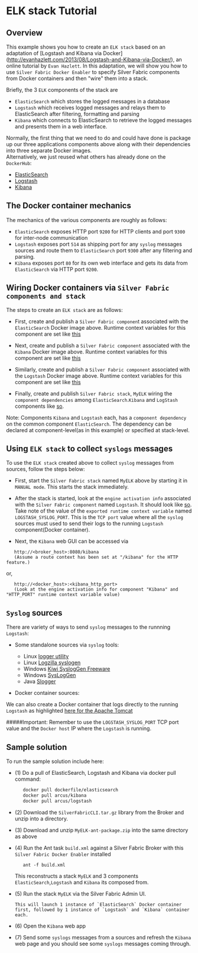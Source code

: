 ELK stack Tutorial
==================

Overview
----------

This example shows you how to create an `ELK stack` based on an adaptation of [Logstash and Kibana via Docker] (http://evanhazlett.com/2013/08/Logstash-and-Kibana-via-Docker/), an online tutorial by `Evan Hazlett`.
In this adaptation, we will show you how to use `Silver Fabric Docker Enabler` to specify Silver Fabric components from Docker containers and then "wire" them into a stack.

Briefly, the 3 `ELK` components of the stack are

- `ElasticSearch` which stores the logged messages in a database
- `Logstash` which receives logged messages and relays them to ElasticSearch after filtering, formatting and parsing
- `Kibana` which connects to ElasticSearch to retrieve the logged messages and presents them in a web interface.

Normally, the first thing that we need to do and could have done is package up our three applications components above along with their dependencies into three separate Docker images.  
Alternatively, we just reused what others has already done on the `DockerHub`:

- [ElasticSearch](https://registry.hub.docker.com/u/dockerfile/elasticsearch/)
- [Logstash](https://registry.hub.docker.com/u/arcus/logstash/)
- [Kibana](https://registry.hub.docker.com/u/arcus/kibana/)

The Docker container mechanics
------------------------------

The mechanics of the various components are roughly as follows:

- `ElasticSearch` exposes HTTP port `9200` for HTTP clients and port `9300` for inter-node communication
- `Logstash` exposes port `514` as shipping port for any `syslog` messages sources and route them to `ElasticSearch` port `9300` after any filtering and parsing.
- `Kibana` exposes port `80` for its own web interface and gets its data from `ElasticSearch` via HTTP port `9200`.


Wiring Docker containers via `Silver Fabric components and stack`
----------------------------------------------------------------

The steps to create an `ELK stack` are as follows:

- First, create and publish a `Silver Fabric componen`t associated with the `ElasticSearch` Docker image above.
     Runtime context variables for this component are set like [this](https://github.com/fabrician/docker-enabler/blob/master/examples/ELK/example_elasticsearch_rcv.gif)

- Next, create and publish a `Silver Fabric component` associated with the `Kibana` Docker image above.
      Runtime context variables for this component are set like [this](https://github.com/fabrician/docker-enabler/blob/master/examples/ELK/example_kibana_rcv.gif)

- Similarly, create and publish a `Silver Fabric component` associated with the `Logstash` Docker image above.
       Runtime context variables for this component are set like [this](https://github.com/fabrician/docker-enabler/blob/master/examples/ELK/example_logstash_rcv.gif)

- Finally, create and publish `Silver Fabric stack`, `MyELK` wiring the `component dependencies` among `ElasticSearch`.`Kibana` and `LogStash` components like [so](https://github.com/fabrician/docker-enabler/blob/master/examples/ELK/example_myelk_stack_component_dep.gif). 

Note: Components `Kibana` and `Logstash` each, has a `component dependency` on the common component `ElasticSearch`. The dependency can be declared at component-level(as in this example) or specified at stack-level.

Using `ELK stack` to collect `syslogs` messages
-----------------------------------------------

To use the `ELK stack` created above to collect `syslog` messages from sources, follow the steps below:

- First, start the `Silver Fabric stack` named `MyELK` above by starting it in `MANUAL mode`. This starts the stack immediately.
- After the stack is started, look at the `engine activation info` associated with the `Silver Fabric component` named `Logstash`. It should look like [so](https://github.com/fabrician/docker-enabler/blob/master/examples/ELK/example_logstash_activationinfo.gif).
Take note of the value of the `exported runtime context variable` named `LOGSTASH_SYSLOG_PORT`. This is the `TCP port` value where all the `syslog` sources must used to send their logs to the running `Logstash` component(Docker container).

- Next, the `Kibana` web GUI can be accessed via
```
   http://<broker_host>:8080/kibana
   (Assume a route context has been set at "/kibana" for the HTTP feature.)
```

or,
```
   http://<docker_host>:<kibana_http_port>
   (Look at the engine activation info for component "Kibana" and "HTTP_PORT" runtime context variable value)
```

`Syslog` sources
-----------------

There are variety of ways to send `syslog` messages to the runnning `Logstash`:

- Some standalone sources via `syslog` tools:
   - Linux [logger utility](http://manpages.ubuntu.com/manpages/precise/man1/logger.1.html)
   - Linux [Logzilla syslogen](https://subversion.assembla.com/svn/logzilla/scripts/contrib/sysloggen/sysloggen)
   - Windows [Kiwi SyslogGen Freeware](http://www.kiwisyslog.com/help/sysloggen/index.html?kiwisysloggen.htm)
   - Windows [SysLogGen](http://www.snmpsoft.com/freetools/sysloggen.html)
   - Java [Slogger](http://syslog-slogger.sourceforge.net/)

- Docker container sources:

We can also create a Docker container that logs directly to the running `Logstash` as highlighted [here for the Apache Tomcat](http://www.unixpowered.com/unixpowered/2012/05/29/configuring-tomcat-to-log-via-syslog/)

#####Important: Remember to use the `LOGSTASH_SYSLOG_PORT` TCP port value and the `Docker host` IP where the `Logstash` is running.

Sample solution
----------------

To run the sample solution include here:

- (1) Do a pull of ElasticSearch, Logstash and Kibana via docker pull command:

    ```bash
       docker pull dockerfile/elasticsearch
       docker pull arcus/kibana
       docker pull arcus/logstash
    ```
- (2) Download the `SilverFabricCLI.tar.gz` library from the Broker and unzip into a directory.
- (3) Download and unzip `MyELK-ant-package.zip`  into the same directory as above
- (4) Run the Ant task `build.xml` against a Silver Fabric Broker with this `Silver Fabric Docker Enabler` installed

   ```ant
      ant -f build.xml
   ```
   This reconstructs a stack `MyELK` and 3 components `ElasticSearch`,`Logstash` and `Kibana` its composed from.
   
- (5) Run the stack `MyELK` via the Silver Fabric Admin UI.
      
      This will launch 1 instance of `ElasticSearch` Docker container first, followed by 1 instance of `Logstash` and `Kibana` container each.

- (6) Open the `Kibana` web app
- (7) Send some `syslogs` messages from a sources and refresh the `Kibana` web page and you should see some `syslogs` messages coming through.

     
